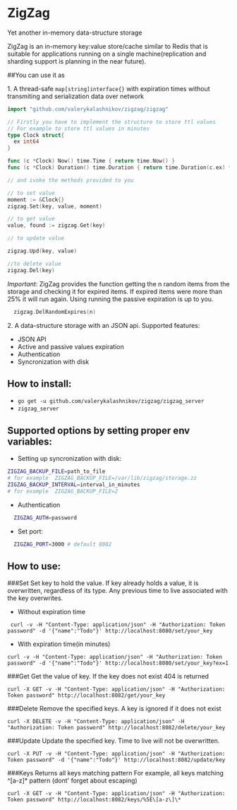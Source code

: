 # ZigZag
Yet another in-memory data-structure storage

ZigZag is an in-memory key:value store/cache similar to Redis that is suitable for applications running on a single machine(replication and sharding support is planning in the near future).

##You can use it as

1\. A thread-safe ```map[string]interface{}``` with expiration times without transmiting and serialization data over network
~~~go
import "github.com/valerykalashnikov/zigzag/zigzag"

// Firstly you have to implement the structure to store ttl values
// For example to store ttl values in minutes
type Clock struct{
  ex int64
}

func (c *Clock) Now() time.Time { return time.Now() }
func (c *Clock) Duration() time.Duration { return time.Duration(c.ex) * time.Minute }

// and ivoke the methods provided to you

// to set value
moment := &Clock{}
zigzag.Set(key, value, moment)

// to get value
value, found := zigzag.Get(key)

// to update value

zigzag.Upd(key, value)

//to delete value
zigzag.Del(key)
~~~

*Important*: ZigZag provides the function getting the n random items from the storage and checking it for expired items.
If expired items were more than 25% it will run again.
Using running the passive expiration is up to you.
~~~go
  zigzag.DelRandomExpires(n)
~~~
2\. A data-structure storage with an JSON api.
  Supported features:
  * JSON API
  * Active and passive values expiration
  * Authentication
  * Syncronization with disk

## How to install:
* ```go get -u github.com/valerykalashnikov/zigzag/zigzag_server```
* ```zigzag_server```


## Supported options by setting proper env variables:

* Setting up syncronization with disk:
~~~bash
ZIGZAG_BACKUP_FILE=path_to_file
# for example  ZIGZAG_BACKUP_FILE=/var/lib/zigzag/storage.zz
ZIGZAG_BACKUP_INTERVAL=interval_in_minutes
# for example  ZIGZAG_BACKUP_FILE=2
~~~

* Authentication
~~~bash
  ZIGZAG_AUTH=password
~~~
* Set port:
~~~bash
  ZIGZAG_PORT=3000 # default 8082
~~~


## How to use:

###Set
Set key to hold the value. If key already holds a value, it is overwritten, regardless of its type. Any previous time to live associated with the key overwrites.

* Without expiration time

``` curl -v -H "Content-Type: application/json" -H "Authorization: Token password" -d '{"name":"Todo"}' http://localhost:8080/set/your_key```

* With expiration time(in minutes)

``` curl -v -H "Content-Type: application/json" -H "Authorization: Token password" -d '{"name":"Todo"}' http://localhost:8080/set/your_key?ex=1 ```

###Get
Get the value of key. If the key does not exist 404 is returned

```curl -X GET -v -H "Content-Type: application/json" -H "Authorization: Token password" http://localhost:8082/get/your_key```

###Delete
Remove the specified keys. A key is ignored if it does not exist

```curl -X DELETE -v -H "Content-Type: application/json" -H "Authorization: Token password" http://localhost:8082/delete/your_key```

###Update
Update the specified key. Time to live will not be overwritten.

```curl -X PUT -v -H "Content-Type: application/json" -H "Authorization: Token password" -d '{"name":"Todo"}' http://localhost:8082/update/key```

###Keys
Returns all keys matching pattern
For example, all keys matching ^[a-z]* pattern (dont' forget about escaping)

```curl -X GET -v -H "Content-Type: application/json" -H "Authorization: Token password" http://localhost:8082/keys/%5E\[a-z\]\*```





